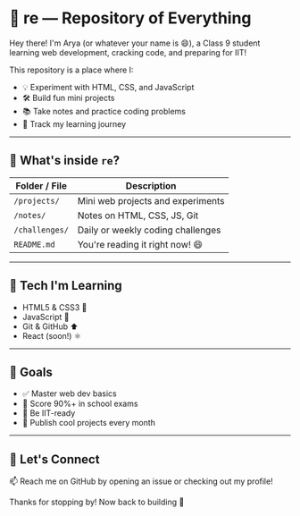 # 🚀 re — Repository of Everything

Hey there! I'm Arya (or whatever your name is 😄), a Class 9 student learning web development, cracking code, and preparing for IIT!

This repository is a place where I:
- 💡 Experiment with HTML, CSS, and JavaScript
- 🛠️ Build fun mini projects
- 📚 Take notes and practice coding problems
- 🔄 Track my learning journey

---

## 📁 What's inside `re`?

| Folder / File | Description |
|---------------|-------------|
| `/projects/`  | Mini web projects and experiments |
| `/notes/`     | Notes on HTML, CSS, JS, Git |
| `/challenges/`| Daily or weekly coding challenges |
| `README.md`   | You're reading it right now! 😄 |

---

## 🧠 Tech I'm Learning

- HTML5 & CSS3 🧱
- JavaScript 🧠
- Git & GitHub ⬆️
- React (soon!) ⚛️

---

## 🎯 Goals

- ✅ Master web dev basics
- 🎯 Score 90%+ in school exams
- 🎯 Be IIT-ready
- 🚀 Publish cool projects every month

---

## 💬 Let's Connect

📫 Reach me on GitHub by opening an issue or checking out my profile!

Thanks for stopping by! Now back to building 🚧
